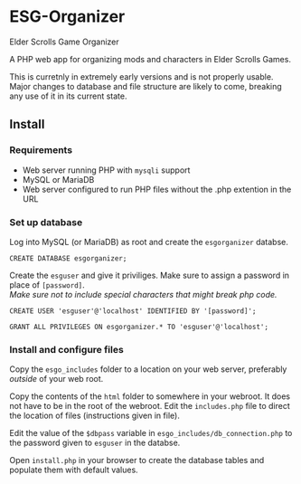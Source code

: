 # ESG-Organizer

Elder Scrolls Game Organizer

A PHP web app for organizing mods and characters in Elder Scrolls Games.

This is curretnly in extremely early versions and is not properly usable.
Major changes to database and file structure are likely to come, breaking any use of it in its current state.

## Install

### Requirements

* Web server running PHP with `mysqli` support
* MySQL or MariaDB
* Web server configured to run PHP files without the .php extention in the URL

### Set up database

Log into MySQL (or MariaDB) as root and create the `esgorganizer` databse.

	CREATE DATABASE esgorganizer;

Create the `esguser` and give it priviliges. Make sure to assign a password in place of `[password]`.  
_Make sure not to include special characters that might break php code._

	CREATE USER 'esguser'@'localhost' IDENTIFIED BY '[password]';
	
	GRANT ALL PRIVILEGES ON esgorganizer.* TO 'esguser'@'localhost';

### Install and configure files

Copy the `esgo_includes` folder to a location on your web server, preferably _outside_ of your web root.

Copy the contents of the `html` folder to somewhere in your webroot. It does not have to be in the root of the webroot. Edit the `includes.php` file to direct the location of files (instructions given in file).

Edit the value of the `$dbpass` variable in `esgo_includes/db_connection.php` to the password given to `esguser` in the databse.

Open `install.php` in your browser to create the database tables and populate them with default values.
